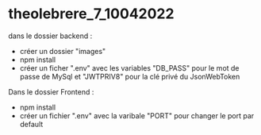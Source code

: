 ﻿# theolebrere_7_10042022
dans le dossier backend :
- créer un dossier "images"
- npm install
- créer un ficher ".env" avec les variables "DB_PASS" pour le mot de passe de MySql et "JWTPRIV8" pour la clé privé du JsonWebToken

Dans le dossier Frontend : 
- npm install
- créer un fichier ".env" avec la varibale "PORT" pour changer le port par default
